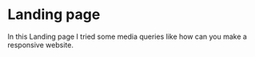# Landing page

In this Landing page I tried some media queries like how can you make a responsive website.
